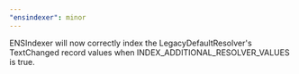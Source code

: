 ```yaml
---
"ensindexer": minor
---
```


ENSIndexer will now correctly index the LegacyDefaultResolver's TextChanged record values when INDEX_ADDITIONAL_RESOLVER_VALUES is true.
